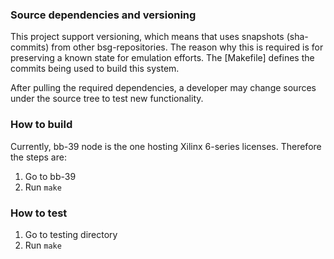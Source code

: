 ### Source dependencies and versioning ###

This project support versioning, which means that uses snapshots (sha-commits)
from other bsg-repositories. The reason why this is required is for preserving
a known state for emulation efforts. The [Makefile] defines the commits being 
used to build this system.

After pulling the required dependencies, a developer may change sources under
the source tree to test new functionality.

### How to build ###

Currently, bb-39 node is the one hosting Xilinx 6-series licenses. Therefore
the steps are:

1. Go to bb-39
2. Run `make`

### How to test ###

1. Go to testing directory
2. Run `make`
